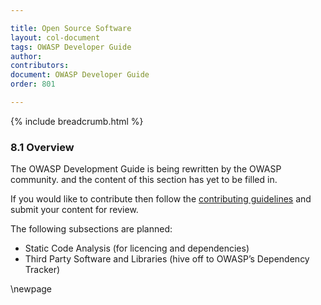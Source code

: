 ```yaml
---

title: Open Source Software
layout: col-document
tags: OWASP Developer Guide
author:
contributors:
document: OWASP Developer Guide
order: 801

---
```


{% include breadcrumb.html %}
### 8.1 Overview

The OWASP Development Guide is being rewritten by the OWASP community.
and the content of this section has yet to be filled in.

If you would like to contribute then follow the 
[contributing guidelines](https://github.com/OWASP/www-project-developer-guide/blob/main/CONTRIBUTING.md)
and submit your content for review.

The following subsections are planned:

  * Static Code Analysis (for licencing and dependencies)
  * Third Party Software and Libraries (hive off to OWASP’s Dependency Tracker)

\newpage

